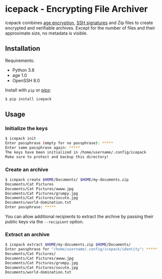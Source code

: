 # icepack - Encrypting File Archiver

icepack combines [age encryption][], [SSH signatures][] and Zip files to create
encrypted and verifiable archives. Except for the number of files and their
approximate size, no metadata is visible.

[age encryption]: https://age-encryption.org/
[ssh signatures]: https://www.agwa.name/blog/post/ssh_signatures

## Installation

Requirements:

- Python 3.8
- age 1.0
- OpenSSH 8.0

Install with `pip` or [pipx][]:

```bash
$ pip install icepack
```

[pipx]: https://pypa.github.io/pipx/

## Usage

### Initialize the keys

```bash
$ icepack init
Enter passphrase (empty for no passphrase): *****
Enter same passphrase again: *****
The keys have been initialized in /home/username/.config/icepack
Make sure to protect and backup this directory!
```

### Create an archive

```bash
$ icepack create $HOME/Documents/ $HOME/my-documents.zip
Documents/Cat Pictures
Documents/Cat Pictures/awww.jpg
Documents/Cat Pictures/grumpy.jpg
Documents/Cat Pictures/socute.jpg
Documents/world-domination.txt
Enter passphrase: *****
```

You can allow additional recipients to extract the archive by passing their
public keys via the `--recipient` option.

### Extract an archive

```bash
$ icepack extract $HOME/my-documents.zip $HOME/Documents/
Enter passphrase for "/home/username/.config/icepack/identity": *****
Documents/Cat Pictures/
Documents/Cat Pictures/awww.jpg
Documents/Cat Pictures/grumpy.jpg
Documents/Cat Pictures/socute.jpg
Documents/world-domination.txt
```
